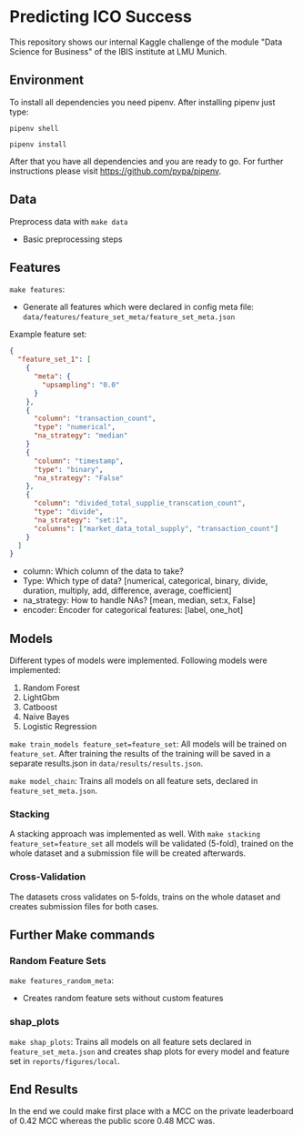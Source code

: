 # Predicting ICO Success 

This repository shows our internal Kaggle challenge of the module "Data Science for Business" of the IBIS institute at LMU Munich.

## Environment

To install all dependencies you need pipenv. After installing pipenv just type:

`pipenv shell`

`pipenv install`

After that you have all dependencies and you are ready to go. For further instructions please visit https://github.com/pypa/pipenv.

## Data

Preprocess data with `make data`

- Basic preprocessing steps

## Features

`make features`:
- Generate all features which were declared in config meta file: `data/features/feature_set_meta/feature_set_meta.json`

Example feature set:
```json
{
  "feature_set_1": [
    {
      "meta": {
        "upsampling": "0.0"
      }
    },
    {
      "column": "transaction_count",
      "type": "numerical",
      "na_strategy": "median" 
    }
    {
      "column": "timestamp",
      "type": "binary",
      "na_strategy": "False"
    },
    {
      "column": "divided_total_supplie_transcation_count",
      "type": "divide", 
      "na_strategy": "set:1",
      "columns": ["market_data_total_supply", "transaction_count"]
    }
  ]
}
```

- column: Which column of the data to take?
- Type: Which type of data? [numerical, categorical, binary, divide, duration, multiply, add, difference, average, coefficient]
- na_strategy: How to handle NAs? [mean, median, set:x, False]
- encoder: Encoder for categorical features: [label, one_hot]


## Models

Different types of models were implemented. Following models were implemented:

1. Random Forest
2. LightGbm
3. Catboost
4. Naive Bayes
5. Logistic Regression

`make train_models feature_set=feature_set`: All models will be trained on `feature_set`. After training the results of the training will be saved in a separate results.json in `data/results/results.json`.

`make model_chain`: Trains all models on all feature sets, declared in `feature_set_meta.json`.

### Stacking

A stacking approach was implemented as well. With `make stacking feature_set=feature_set` all models will be validated (5-fold), trained on the whole dataset and a submission file will be created afterwards.

### Cross-Validation

The datasets cross validates on 5-folds, trains on the whole dataset and creates submission files for both cases. 

## Further Make commands


### Random Feature Sets

`make features_random_meta`:
- Creates random feature sets without custom features

### shap_plots

`make shap_plots`: Trains all models on all feature sets declared in `feature_set_meta.json` and creates shap plots for every model and feature set in `reports/figures/local`. 

## End Results

In the end we could make first place with a MCC on the private leaderboard of 0.42 MCC whereas the public score 0.48 MCC was.
